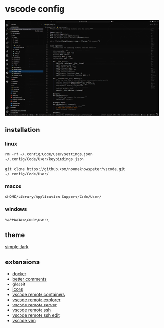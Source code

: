 # vscode config

![](https://github.com/nooneknowspeter/vscode/blob/main/public/screenshot.png)

## installation

### linux

```
rm -rf ~/.config/Code/User/settings.json ~/.config/Code/User/keybindings.json

git clone https://github.com/nooneknowspeter/vscode.git ~/.config/Code/User/
```

### macos

```
$HOME/Library/Application Support/Code/User/
```

### windows
```
%APPDATA%\Code\User\
```


## theme

[simple dark](https://marketplace.visualstudio.com/items?itemName=tek256.simple-dark)

## extensions

- [docker](https://marketplace.visualstudio.com/items?itemName=ms-azuretools.vscode-docker)
- [better comments](https://marketplace.visualstudio.com/items?itemName=aaron-bond.better-comments)
- [glassit](https://marketplace.visualstudio.com/items?itemName=s-nlf-fh.glassit)
- [icons](https://marketplace.visualstudio.com/items?itemName=tal7aouy.icons)
- [vscode remote containers](https://marketplace.visualstudio.com/items?itemName=ms-vscode-remote.remote-containers)
- [vscode remote explorer](https://marketplace.visualstudio.com/items?itemName=ms-vscode.remote-explorer)
- [vscode remote server](https://marketplace.visualstudio.com/items?itemName=ms-vscode.remote-server)
- [vscode remote ssh](https://marketplace.visualstudio.com/items?itemName=ms-vscode-remote.remote-ssh)
- [vscode remote ssh edit](https://marketplace.visualstudio.com/items?itemName=ms-vscode-remote.remote-ssh-edit)
- [vscode vim](https://marketplace.visualstudio.com/items?itemName=vscodevim.vim)
